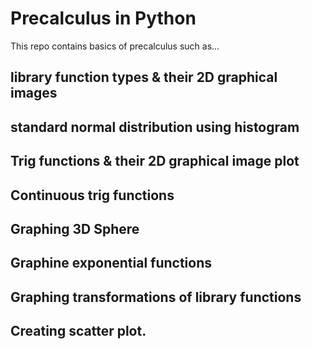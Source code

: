 # Precalculus in Python
This repo contains basics of precalculus such as...
## library function types & their 2D graphical images
## standard normal distribution using histogram
## Trig functions & their 2D graphical image plot
## Continuous trig functions
## Graphing 3D Sphere
## Graphine exponential functions
## Graphing transformations of library functions
## Creating scatter plot.
